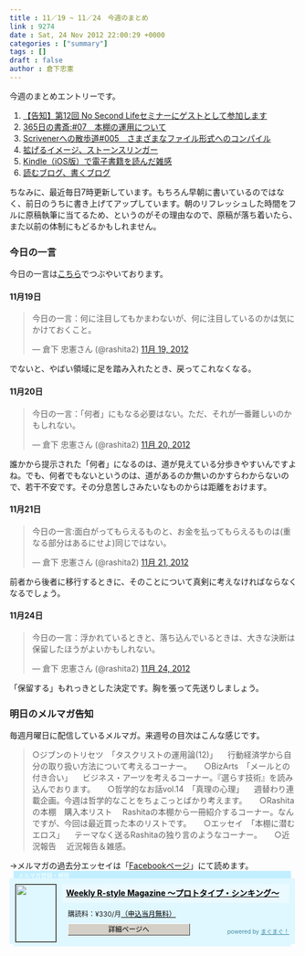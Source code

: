 ```yaml
---
title : 11／19 ~ 11／24　今週のまとめ
link : 9274
date : Sat, 24 Nov 2012 22:00:29 +0000
categories : ["summary"]
tags : []
draft : false
author : 倉下忠憲
---
```


今週のまとめエントリーです。

<ol>
<li><a href="https://rashita.net/blog/?p=9249" target="_blank">【告知】第12回 No Second Lifeセミナーにゲストとして参加します</a></li>
<li><a href="https://rashita.net/blog/?p=9252" target="_blank">365日の書斎:#07　本棚の運用について</a></li>
<li><a href="https://rashita.net/blog/?p=9255" target="_blank">Scrivenerへの散歩道#005　さまざまなファイル形式へのコンパイル</a></li>
<li><a href="https://rashita.net/blog/?p=9260" target="_blank">拡げるイメージ、ストーンスリンガー</a></li>
<li><a href="https://rashita.net/blog/?p=9266" target="_blank">Kindle（iOS版）で電子書籍を読んだ雑感</a></li>
<li><a href="https://rashita.net/blog/?p=9271" target="_blank">読むブログ、書くブログ</a></li>
</ol>

ちなみに、最近毎日7時更新しています。もちろん早朝に書いているのではなく、前日のうちに書き上げてアップしています。朝のリフレッシュした時間をフルに原稿執筆に当てるため、というのがその理由なので、原稿が落ち着いたら、また以前の体制にもどるかもしれません。

<h3>今日の一言</h3>
今日の一言は<a href="http://twitter.com/rashita2 ">こちら</a>でつぶやいております。

<h4>11月19日</h4>
<blockquote class="twitter-tweet" lang="ja"><p>今日の一言：何に注目してもかまわないが、何に注目しているのかは気にかけておくこと。</p>&mdash; 倉下 忠憲さん (@rashita2) <a href="https://twitter.com/rashita2/status/270535911996018688" data-datetime="2012-11-19T14:36:02+00:00">11月 19, 2012</a></blockquote>
<script src="//platform.twitter.com/widgets.js" charset="utf-8"></script>

でないと、やばい領域に足を踏み入れたとき、戻ってこれなくなる。

<h4>11月20日</h4>
<blockquote class="twitter-tweet" lang="ja"><p>今日の一言：「何者」にもなる必要はない。ただ、それが一番難しいのかもしれない。</p>&mdash; 倉下 忠憲さん (@rashita2) <a href="https://twitter.com/rashita2/status/270832706034753536" data-datetime="2012-11-20T10:15:23+00:00">11月 20, 2012</a></blockquote>
<script src="//platform.twitter.com/widgets.js" charset="utf-8"></script>

誰かから提示された「何者」になるのは、道が見えている分歩きやすいんですよね。でも、何者でもないというのは、道があるのか無いのかすらわからないので、若干不安です。その分息苦しさみたいなものからは距離をおけます。

<h4>11月21日</h4>
<blockquote class="twitter-tweet" lang="ja"><p>今日の一言:面白がってもらえるものと、お金を払ってもらえるものは(重なる部分はあるにせよ)同じではない。</p>&mdash; 倉下 忠憲さん (@rashita2) <a href="https://twitter.com/rashita2/status/271217317109710848" data-datetime="2012-11-21T11:43:42+00:00">11月 21, 2012</a></blockquote>
<script src="//platform.twitter.com/widgets.js" charset="utf-8"></script>
前者から後者に移行するときに、そのことについて真剣に考えなければならなくなるでしょう。

<h4>11月24日</h4>
<blockquote class="twitter-tweet" lang="ja"><p>今日の一言：浮かれているときと、落ち込んでいるときは、大きな決断は保留したほうがよいかもしれない。</p>&mdash; 倉下 忠憲さん (@rashita2) <a href="https://twitter.com/rashita2/status/272260400421146624" data-datetime="2012-11-24T08:48:32+00:00">11月 24, 2012</a></blockquote>
<script src="//platform.twitter.com/widgets.js" charset="utf-8"></script>
「保留する」もれっきとした決定です。胸を張って先送りしましょう。

<h3>明日のメルマガ告知</h3>
毎週月曜日に配信しているメルマガ。来週号の目次はこんな感じです。
<blockquote>
○ジブンのトリセツ　「タスクリストの運用論(12)」
　行動経済学から自分の取り扱い方法について考えるコーナー。
　
○BizArts　「メールとの付き合い」
　ビジネス・アーツを考えるコーナー。『選らす技術』を読み込んでおります。
　
○哲学的なお話vol.14　「真理の心理」
　週替わり連載企画。今週は哲学的なことをちょこっとばかり考えます。
　
○Rashitaの本棚　購入本リスト
　Rashitaの本棚から一冊紹介するコーナー。なんですが、今回は最近買った本のリストです。
　
○エッセイ　「本棚に潜むエロス」
　テーマなく送るRashitaの独り言のようなコーナー。
　
○近況報告
　近況報告＆雑感。
</blockquote>
→メルマガの過去分エッセイは「<a href="http://www.facebook.com/home.php#!/rashitaportal">Facebookページ</a>」にて読めます。

<div style="width:500px;margin-bottom:20px;">
<div style="height:13px;background:url(http://img.mag2.com/mag2/common/publ/pub-form/wide_b_left_top.gif) no-repeat left top;"><div style="height:13px;background:url(http://img.mag2.com/mag2/common/publ/pub-form/wide_b_right_top.gif) no-repeat right top;"><div style="margin:0 7px;padding-left:8px; height:13px; color:#fff; background:#c2efff url(http://img.mag2.com/mag2/common/publ/pub-form/wide_b_tit.gif) no-repeat left top; font-size:10px;">メルマガ登録・解除</div></div></div>
<div style="padding:10px 0;background:#dff7ff url(http://img.mag2.com/mag2/common/publ/pub-form/wide_b_bg.gif) repeat-x;font-size:12px;"><a href="http://www.mag2.com/m/0001185133.html" style="border:none;"><img src="http://www.mag2.com/images/MagazineCover/0001185133c.png" width="70" height="100" style="margin:0 10px; position:absolute; border:#000 1px solid;" /></a>
<div style="margin:0 10px 0 92px; position:relative; height:95px;">
<div style="padding:8px 7px; background-color: #ebfaff; font-weight:bold; font-size:14px; line-height:1.2;"><a href="http://www.mag2.com/m/0001185133.html" style="color:#000;">Weekly R-style Magazine ～プロトタイプ・シンキング～ </a></div>
<div style="padding:10px 0 0 10px;">購読料：&yen;330/月<a href="http://www.mag2.com/read/charge.html" style="color:#000;">（申込当月無料）</a></div><div style="margin:10px 0 0 10px; height:20px;position:relative;"><a href="http://www.mag2.com/m/0001185133.html" style="color:#000;text-decoration:none;"><span style="padding:2px 70px;border:#404040 1px solid;border-top-color:#fff;border-left-color:#fff;background-color:#d4d0c8;text-align:center;">詳細ページへ</span></a><span style="position:absolute; right:0; bottom:0; color:#3f8ba5; font-size:10px;">powered by <a href="http://www.mag2.com/" target="_blank" style="color:#3f8ba5;">まぐまぐ！</a></span></div></div>
</div>
<div style="height:4px;background:url(http://img.mag2.com/mag2/common/publ/pub-form/wide_b_left_bot.gif) no-repeat left top;"><div style="background:url(http://img.mag2.com/mag2/common/publ/pub-form/wide_b_right_bot.gif) no-repeat right top;"><div style="margin:0 7px;padding-left:8px; height:4px; background-color:#dff7ff; font-size:1px;">&nbsp;</div></div></div>
</div>
